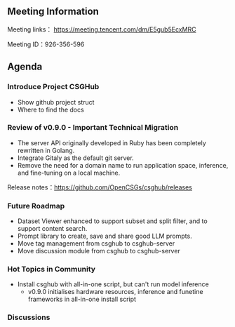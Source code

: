 
## Meeting Information

Meeting links：
https://meeting.tencent.com/dm/E5gub5EcxMRC

Meeting ID：926-356-596

## Agenda

### Introduce Project CSGHub
- Show github project struct
- Where to find the docs

### Review of v0.9.0 - Important Technical Migration
- The server API originally developed in Ruby has been completely rewritten in Golang.
- Integrate Gitaly as the default git server.
- Remove the need for a domain name to run application space, inference, and fine-tuning on a local machine.

Release notes：https://github.com/OpenCSGs/csghub/releases

### Future Roadmap
- Dataset Viewer enhanced to support subset and split filter, and to support content search.
- Prompt library to create, save and share good LLM prompts.
- Move tag management from csghub to csghub-server
- Move discussion module from csghub to csghub-server

### Hot Topics in Community
- Install csghub with all-in-one script, but can't run model inference
  - v0.9.0 initialises hardware resources, inference and funetine frameworks in all-in-one install script

### Discussions